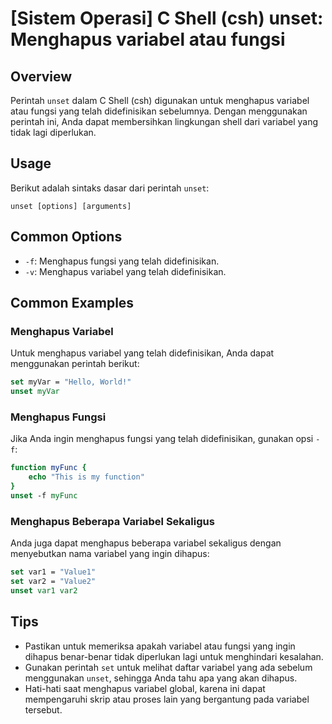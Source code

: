 # [Sistem Operasi] C Shell (csh) unset: Menghapus variabel atau fungsi

## Overview
Perintah `unset` dalam C Shell (csh) digunakan untuk menghapus variabel atau fungsi yang telah didefinisikan sebelumnya. Dengan menggunakan perintah ini, Anda dapat membersihkan lingkungan shell dari variabel yang tidak lagi diperlukan.

## Usage
Berikut adalah sintaks dasar dari perintah `unset`:

```
unset [options] [arguments]
```

## Common Options
- `-f`: Menghapus fungsi yang telah didefinisikan.
- `-v`: Menghapus variabel yang telah didefinisikan.

## Common Examples

### Menghapus Variabel
Untuk menghapus variabel yang telah didefinisikan, Anda dapat menggunakan perintah berikut:

```csh
set myVar = "Hello, World!"
unset myVar
```

### Menghapus Fungsi
Jika Anda ingin menghapus fungsi yang telah didefinisikan, gunakan opsi `-f`:

```csh
function myFunc {
    echo "This is my function"
}
unset -f myFunc
```

### Menghapus Beberapa Variabel Sekaligus
Anda juga dapat menghapus beberapa variabel sekaligus dengan menyebutkan nama variabel yang ingin dihapus:

```csh
set var1 = "Value1"
set var2 = "Value2"
unset var1 var2
```

## Tips
- Pastikan untuk memeriksa apakah variabel atau fungsi yang ingin dihapus benar-benar tidak diperlukan lagi untuk menghindari kesalahan.
- Gunakan perintah `set` untuk melihat daftar variabel yang ada sebelum menggunakan `unset`, sehingga Anda tahu apa yang akan dihapus.
- Hati-hati saat menghapus variabel global, karena ini dapat mempengaruhi skrip atau proses lain yang bergantung pada variabel tersebut.